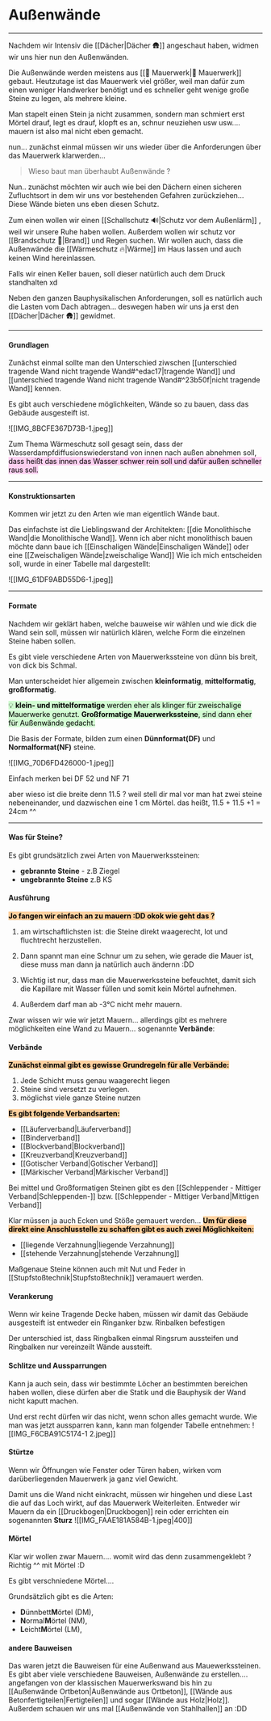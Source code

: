 # Außenwände

---

Nachdem wir Intensiv die [[Dächer|Dächer 🛖]] angeschaut haben, widmen wir uns hier nun den Außenwänden.

Die Außenwände werden meistens aus [[🧱 Mauerwerk|🧱 Mauerwerk]] gebaut. Heutzutage ist das Mauerwerk viel größer, weil man dafür zum einen weniger Handwerker benötigt und es schneller geht wenige große Steine zu legen, als mehrere kleine.

Man stapelt einen Stein ja nicht zusammen, sondern man schmiert erst Mörtel drauf, legt es drauf, klopft es an, schnur neuziehen usw usw.... mauern ist also mal nicht eben gemacht.

nun... zunächst einmal müssen wir uns wieder über die Anforderungen über das Mauerwerk klarwerden... 

>Wieso baut man überhaubt Außenwände ?

Nun.. zunächst möchten wir auch wie bei den Dächern einen sicheren Zufluchtsort in dem wir uns vor bestehenden Gefahren zurückziehen... Diese Wände bieten uns eben diesen Schutz.

Zum einen wollen wir einen [[Schallschutz 🔊|Schutz vor dem Außenlärm]] , weil wir unsere Ruhe haben wollen. Außerdem wollen wir schutz vor [[Brandschutz 🧯|Brand]] und Regen suchen. Wir wollen auch, dass die Außenwände die [[Wärmeschutz 🔥|Wärme]] im Haus lassen und auch keinen Wind hereinlassen.

Falls wir einen Keller bauen, soll dieser natürlich auch dem Druck standhalten xd

Neben den ganzen Bauphysikalischen Anforderungen, soll es natürlich auch die Lasten vom Dach abtragen... deswegen haben wir uns ja erst den [[Dächer|Dächer 🛖]] gewidmet.

---

#### Grundlagen

Zunächst einmal sollte man den Unterschied ziwschen [[unterschied tragende Wand nicht tragende Wand#^edac17|tragende Wand]] und [[unterschied tragende Wand nicht tragende Wand#^23b50f|nicht tragende Wand]] kennen.

Es gibt auch verschiedene möglichkeiten, Wände so zu bauen, dass das Gebäude ausgesteift ist.

![[IMG_8BCFE367D73B-1.jpeg]]

Zum Thema Wärmeschutz soll gesagt sein, dass der Wasserdampfdiffusionswiederstand von innen nach außen abnehmen soll, <mark style="background: #FFB8EBA6;">dass heißt das innen das Wasser schwer rein soll und dafür außen schneller raus soll.</mark> 

---

#### Konstruktionsarten
Kommen wir jetzt zu den Arten wie man eigentlich Wände baut.

Das einfachste ist die Lieblingswand der Architekten: [[die Monolithische Wand|die Monolithische Wand]].
Wenn ich aber nicht monolithisch bauen möchte dann baue ich [[Einschaligen Wände|Einschaligen Wände]] oder eine [[Zweischaligen Wände|zweischalige Wand]]
Wie ich mich entscheiden soll, wurde in einer Tabelle mal dargestellt:

![[IMG_61DF9ABD55D6-1.jpeg]]

---

#### Formate

Nachdem wir geklärt haben, welche bauweise wir wählen und wie dick die Wand sein soll, müssen wir natürlich klären, welche Form die einzelnen Steine haben sollen.

Es gibt viele verschiedene Arten von Mauerwerkssteine von dünn bis breit, von dick bis Schmal.

Man unterscheidet hier allgemein zwischen **kleinformatig**, **mittelformatig**, **großformatig**.

<mark style="background: #BBFABBA6;">💡 **klein- und mittelformatige** werden eher als klinger für zweischalige Mauerwerke genutzt.
**Großformatige Mauerwerkssteine**, sind dann eher für Außenwände gedacht.</mark> 

Die Basis der Formate, bilden zum einen **Dünnformat(DF)** und **Normalformat(NF)** steine.

![[IMG_70D6FD426000-1.jpeg]]

Einfach merken bei DF 52 und NF 71

aber wieso ist die breite denn 11.5 ? weil stell dir mal vor man hat zwei steine nebeneinander, und dazwischen eine 1 cm Mörtel. das heißt, 11.5 + 11.5 +1 = 24cm ^^

---

#### Was für Steine?
Es gibt grundsätzlich zwei Arten von Mauerwerkssteinen:
- **gebrannte Steine** - z.B Ziegel
- **ungebrannte Steine** z.B KS

#### Ausführung

<mark style="background: #FFB86CA6;">**Jo fangen wir einfach an zu mauern :DD okok wie geht das ?**</mark> 

1. am wirtschaftlichsten ist: die Steine direkt waagerecht, lot und fluchtrecht herzustellen.

2. Dann spannt man eine Schnur um zu sehen, wie gerade die Mauer ist, diese muss man dann ja natürlich auch ändernn :DD
3. Wichtig ist nur, dass man die Mauerwerkssteine befeuchtet, damit sich die Kapillare mit Wasser füllen und somit kein Mörtel aufnehmen.
4. Außerdem darf man ab -3°C nicht mehr mauern.

Zwar wissen wir wie wir jetzt Mauern... allerdings gibt es mehrere möglichkeiten eine Wand zu Mauern... sogenannte **Verbände**:

#### Verbände

<mark style="background: #FFB86CA6;">**Zunächst einmal gibt es gewisse Grundregeln für alle Verbände:**</mark> 
1. Jede Schicht muss genau waagerecht liegen
2. Steine sind versetzt zu verlegen.
3. möglichst viele ganze Steine nutzen

<mark style="background: #FFB86CA6;">**Es gibt folgende Verbandsarten:**</mark> 
- [[Läuferverband|Läuferverband]]
- [[Binderverband]]
- [[Blockverband|Blockverband]]
- [[Kreuzverband|Kreuzverband]]
- [[Gotischer Verband|Gotischer Verband]]
- [[Märkischer Verband|Märkischer Verband]]

Bei mittel und Großformatigen Steinen gibt es den [[Schleppender - Mittiger Verband|Schleppenden-]] bzw. [[Schleppender - Mittiger Verband|Mittigen Verband]]


Klar müssen ja auch Ecken und Stöße gemauert werden... **<mark style="background: #FFB86CA6;">Um für diese direkt eine Anschlusstelle zu schaffen gibt es auch zwei Möglichkeiten: </mark>**

- [[liegende Verzahnung|liegende Verzahnung]]
- [[stehende Verzahnung|stehende Verzahnung]]

Maßgenaue Steine können auch mit Nut und Feder in [[Stupfstoßtechnik|Stupfstoßtechnik]] veramauert werden.

#### Verankerung

Wenn wir keine Tragende Decke haben, müssen wir damit das Gebäude ausgesteift ist entweder ein Ringanker bzw. Rinbalken befestigen

Der unterschied ist, dass Ringbalken einmal Ringsrum aussteifen und Ringbalken nur vereinzeilt Wände aussteift.

#### Schlitze und Aussparrungen
Kann ja auch sein, dass wir bestimmte Löcher an bestimmten bereichen haben wollen, diese dürfen aber die Statik und die Bauphysik der Wand nicht kaputt machen.

Und erst recht dürfen wir das nicht, wenn schon alles gemacht wurde. Wie man was jetzt aussparren kann, kann man folgender Tabelle entnehmen:
![[IMG_F6CBA91C5174-1 2.jpeg]]

#### Stürtze 
Wenn wir Öffnungen wie Fenster oder Türen haben, wirken vom darüberliegenden Mauerwerk ja ganz viel Gewicht.

Damit uns die Wand nicht einkracht, müssen wir hingehen und diese Last die auf das Loch wirkt, auf das Mauerwerk Weiterleiten. Entweder wir Mauern da ein [[Druckbogen|Druckbogen]] rein oder errichten ein sogenannten **Sturz**
![[IMG_FAAE181A584B-1.jpeg|400]]


#### Mörtel
Klar wir wollen zwar Mauern.... womit wird das denn zusammengeklebt ? Richtig ^^ mit Mörtel :D

Es gibt verschniedene Mörtel....

Grundsätzlich gibt es die Arten:

- **D**ünnbett**M**örtel (DM),
- **N**ormal**M**örtel (NM),
- **L**eicht**M**örtel (LM),

#### andere Bauweisen
Das waren jetzt die Bauweisen für eine Außenwand aus Mauewerkssteinen. Es gibt aber viele verschiedene Bauweisen, Außenwände zu erstellen.... angefangen von der klassischen Mauerwerkswand bis hin zu [[Außenwände Ortbeton|Außenwände aus Ortbeton]], [[Wände aus Betonfertigteilen|Fertigteilen]] und sogar [[Wände aus Holz|Holz]].
Außerdem schauen wir uns mal [[Außenwände von Stahlhallen]] an :DD



